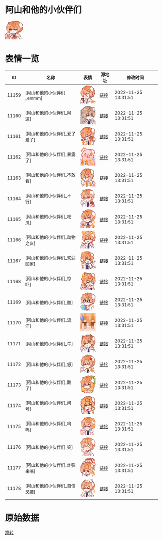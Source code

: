 # 阿山和他的小伙伴们

<img src="./cover.png" height="60" alt="cover" />

# 表情一览

|ID|名称|表情|源地址|修改时间|
|----|----|----|----|----|
|11159|[阿山和他的小伙伴们_emmm]|<img src="./pic/011159_%5B阿山和他的小伙伴们_emmm%5D.png" height="60" alt="emmm"/>|[链接](https://i0.hdslb.com/bfs/emote/cd4d2288e30e25199f8cf3e263dbed9249e3ca69.png)|2022-11-25 13:31:51|
|11160|[阿山和他的小伙伴们_阿这]|<img src="./pic/011160_%5B阿山和他的小伙伴们_阿这%5D.png" height="60" alt="阿这"/>|[链接](https://i0.hdslb.com/bfs/emote/116654fd218333b555f3b2f8c64d85d4a3140689.png)|2022-11-25 13:31:51|
|11161|[阿山和他的小伙伴们_爱了爱了]|<img src="./pic/011161_%5B阿山和他的小伙伴们_爱了爱了%5D.png" height="60" alt="爱了爱了"/>|[链接](https://i0.hdslb.com/bfs/emote/258eceedc3f116f5fcd39b4752415797218db662.png)|2022-11-25 13:31:51|
|11162|[阿山和他的小伙伴们_暴露了]|<img src="./pic/011162_%5B阿山和他的小伙伴们_暴露了%5D.png" height="60" alt="暴露了"/>|[链接](https://i0.hdslb.com/bfs/emote/f231f44b25b5ff90df13990730cac9a7ba0209a9.png)|2022-11-25 13:31:51|
|11163|[阿山和他的小伙伴们_不敢看]|<img src="./pic/011163_%5B阿山和他的小伙伴们_不敢看%5D.png" height="60" alt="不敢看"/>|[链接](https://i0.hdslb.com/bfs/emote/e564b83e23a0dfe227272a06a3aac03603984f67.png)|2022-11-25 13:31:51|
|11164|[阿山和他的小伙伴们_不行]|<img src="./pic/011164_%5B阿山和他的小伙伴们_不行%5D.png" height="60" alt="不行"/>|[链接](https://i0.hdslb.com/bfs/emote/7b48416968f3319414c4190e47a2b35b33c1baad.png)|2022-11-25 13:31:51|
|11165|[阿山和他的小伙伴们_吃瓜]|<img src="./pic/011165_%5B阿山和他的小伙伴们_吃瓜%5D.png" height="60" alt="吃瓜"/>|[链接](https://i0.hdslb.com/bfs/emote/fda9e1fafb799745041f968b4df92f2c3d491085.png)|2022-11-25 13:31:51|
|11166|[阿山和他的小伙伴们_动物之友]|<img src="./pic/011166_%5B阿山和他的小伙伴们_动物之友%5D.png" height="60" alt="动物之友"/>|[链接](https://i0.hdslb.com/bfs/emote/acb68df3e4dd73e765c3fcd6bb5870a187c50807.png)|2022-11-25 13:31:51|
|11167|[阿山和他的小伙伴们_欢迎回家]|<img src="./pic/011167_%5B阿山和他的小伙伴们_欢迎回家%5D.png" height="60" alt="欢迎回家"/>|[链接](https://i0.hdslb.com/bfs/emote/7378e39ad849a2360ee899b8053481ea1a09b259.png)|2022-11-25 13:31:51|
|11168|[阿山和他的小伙伴们_惊吓]|<img src="./pic/011168_%5B阿山和他的小伙伴们_惊吓%5D.png" height="60" alt="惊吓"/>|[链接](https://i0.hdslb.com/bfs/emote/db4f2fb7006634640f9d85ca3493c92996c4ca62.png)|2022-11-25 13:31:51|
|11169|[阿山和他的小伙伴们_酷]|<img src="./pic/011169_%5B阿山和他的小伙伴们_酷%5D.png" height="60" alt="酷"/>|[链接](https://i0.hdslb.com/bfs/emote/f6a126b5856b994e9cfc5706dc877602b532bd48.png)|2022-11-25 13:31:51|
|11170|[阿山和他的小伙伴们_流汗]|<img src="./pic/011170_%5B阿山和他的小伙伴们_流汗%5D.png" height="60" alt="流汗"/>|[链接](https://i0.hdslb.com/bfs/emote/ee99b9de91c95a2aa95961786f82385b44906ef9.png)|2022-11-25 13:31:51|
|11171|[阿山和他的小伙伴们_牛]|<img src="./pic/011171_%5B阿山和他的小伙伴们_牛%5D.png" height="60" alt="牛"/>|[链接](https://i0.hdslb.com/bfs/emote/74e65a11f3ae8d6b6d39749fd0375e1257a5514c.png)|2022-11-25 13:31:51|
|11172|[阿山和他的小伙伴们_怒]|<img src="./pic/011172_%5B阿山和他的小伙伴们_怒%5D.png" height="60" alt="怒"/>|[链接](https://i0.hdslb.com/bfs/emote/0501813b287ff27910938dbb28dcb2765c39c8da.png)|2022-11-25 13:31:51|
|11173|[阿山和他的小伙伴们_酸了]|<img src="./pic/011173_%5B阿山和他的小伙伴们_酸了%5D.png" height="60" alt="酸了"/>|[链接](https://i0.hdslb.com/bfs/emote/9bd46dfe4758f4e7fe9864acb82a17cea9f85bce.png)|2022-11-25 13:31:51|
|11174|[阿山和他的小伙伴们_问号]|<img src="./pic/011174_%5B阿山和他的小伙伴们_问号%5D.png" height="60" alt="问号"/>|[链接](https://i0.hdslb.com/bfs/emote/2a3828692186e74dba1659683279a34b8088ad39.png)|2022-11-25 13:31:51|
|11175|[阿山和他的小伙伴们_呜呜]|<img src="./pic/011175_%5B阿山和他的小伙伴们_呜呜%5D.png" height="60" alt="呜呜"/>|[链接](https://i0.hdslb.com/bfs/emote/bf2cac18e05ef89aa24311130ea4ff1ec10553e9.png)|2022-11-25 13:31:51|
|11176|[阿山和他的小伙伴们_笑]|<img src="./pic/011176_%5B阿山和他的小伙伴们_笑%5D.png" height="60" alt="笑"/>|[链接](https://i0.hdslb.com/bfs/emote/14f87c0d1d33d4f349ff80a25b85b2369da5288a.png)|2022-11-25 13:31:51|
|11177|[阿山和他的小伙伴们_炸弹来咯]|<img src="./pic/011177_%5B阿山和他的小伙伴们_炸弹来咯%5D.png" height="60" alt="炸弹来咯"/>|[链接](https://i0.hdslb.com/bfs/emote/548fc807740fa9cce5c8d8925283be0c20006273.png)|2022-11-25 13:31:51|
|11178|[阿山和他的小伙伴们_自信叉腰]|<img src="./pic/011178_%5B阿山和他的小伙伴们_自信叉腰%5D.png" height="60" alt="自信叉腰"/>|[链接](https://i0.hdslb.com/bfs/emote/c42eac77139cf5783733ce6dbc181833322ceb1b.png)|2022-11-25 13:31:51|

# 原始数据

[跳转](./raw.json)

